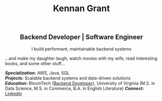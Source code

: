 <h1 align="center">Kennan Grant</h1>
<br>
<h2 align="center">Backend Developer | Software Engineer</h2>
<p align="center">I build performant, maintainable backend systems</p>

...and make my daughter laugh, watch movies with my wife, read interesting books, and some other stuff...

***Specialization:*** AWS, Java, SQL  
***Projects:*** Scalable backend systems and data-driven solutions  
***Education:*** BloomTech ([Backend Developer](https://www.bloomtech.com/courses/backend-development)), University of Virginia (M.S. in Data Science, M.S. in Commerce, B.A. in English Literature)
***Connect:*** [LinkedIn](https://www.linkedin.com/in/kennan-grant/)
